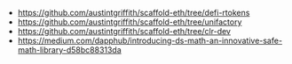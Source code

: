 - <https://github.com/austintgriffith/scaffold-eth/tree/defi-rtokens>
- <https://github.com/austintgriffith/scaffold-eth/tree/unifactory>
- <https://github.com/austintgriffith/scaffold-eth/tree/clr-dev>
- <https://medium.com/dapphub/introducing-ds-math-an-innovative-safe-math-library-d58bc88313da>
